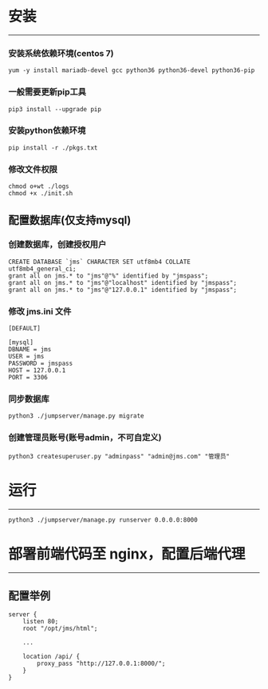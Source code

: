 # 安装
***

### 安装系统依赖环境(centos 7)
    yum -y install mariadb-devel gcc python36 python36-devel python36-pip

### 一般需要更新pip工具
    pip3 install --upgrade pip

### 安装python依赖环境
    pip install -r ./pkgs.txt

### 修改文件权限
    chmod o+wt ./logs
    chmod +x ./init.sh

## 配置数据库(仅支持mysql)
### 创建数据库，创建授权用户
    CREATE DATABASE `jms` CHARACTER SET utf8mb4 COLLATE utf8mb4_general_ci;
    grant all on jms.* to "jms"@"%" identified by "jmspass";
    grant all on jms.* to "jms"@"localhost" identified by "jmspass";
    grant all on jms.* to "jms"@"127.0.0.1" identified by "jmspass";


### 修改 jms.ini 文件
    [DEFAULT]

    [mysql]
    DBNAME = jms
    USER = jms
    PASSWORD = jmspass
    HOST = 127.0.0.1
    PORT = 3306

### 同步数据库
    python3 ./jumpserver/manage.py migrate

### 创建管理员账号(账号admin，不可自定义)
    python3 createsuperuser.py "adminpass" "admin@jms.com" "管理员"

# 运行
***
    python3 ./jumpserver/manage.py runserver 0.0.0.0:8000


# 部署前端代码至 nginx，配置后端代理
***
## 配置举例

    server {
        listen 80;
        root "/opt/jms/html";

        ...

        location /api/ {
            proxy_pass "http://127.0.0.1:8000/";
        }
    }

